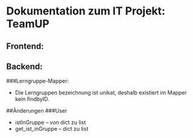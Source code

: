 # Dokumentation zum IT Projekt: TeamUP

## Frontend:

## Backend:
###Lerngruppe-Mapper:
+ Die Lerngruppen bezeichnung ist unikat, deshalb existiert im Mapper 
kein findbyID.


##Änderungen
###User
+ istInGruppe – von dict zu list
+ get_ist_inGruppe – dict zu list

